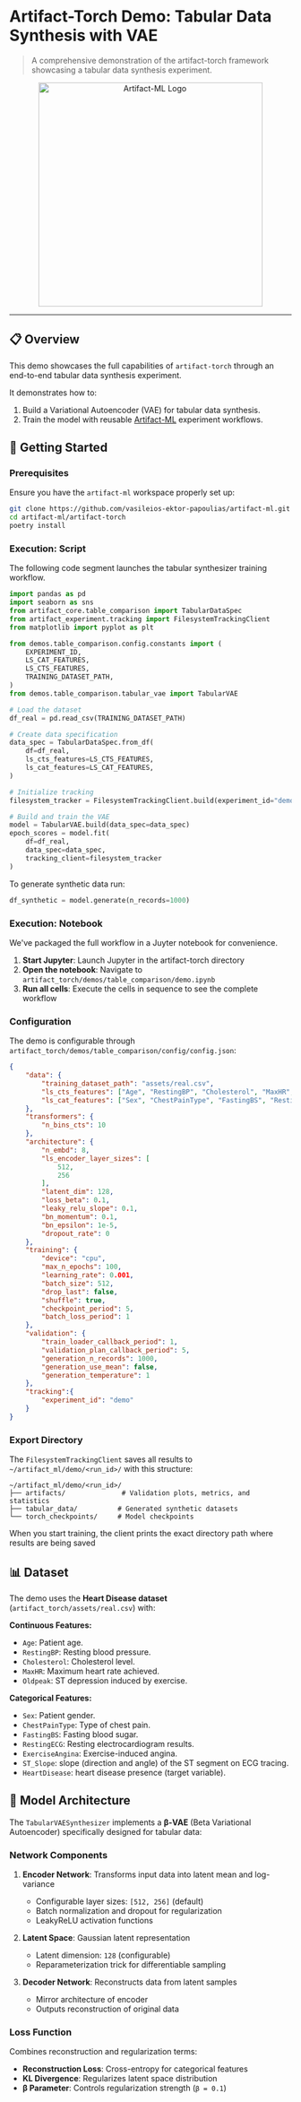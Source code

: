 # Artifact-Torch Demo: Tabular Data Synthesis with VAE

> A comprehensive demonstration of the artifact-torch framework showcasing a tabular data synthesis experiment.

<p align="center">
  <img src="../../assets/artifact_ml_logo.svg" width="400" alt="Artifact-ML Logo">
</p>

---

## 📋 Overview

This demo showcases the full capabilities of `artifact-torch` through an end-to-end tabular data synthesis experiment.

It demonstrates how to:

1. Build a Variational Autoencoder (VAE) for tabular data synthesis.
2. Train the model with reusable [Artifact-ML](https://github.com/vasileios-ektor-papoulias/artifact-ml) experiment workflows.

## 🚀 Getting Started

### Prerequisites

Ensure you have the `artifact-ml` workspace properly set up:

```bash
git clone https://github.com/vasileios-ektor-papoulias/artifact-ml.git
cd artifact-ml/artifact-torch
poetry install
```

### Execution: Script

The following code segment launches the tabular synthesizer training workflow.

```python
import pandas as pd
import seaborn as sns
from artifact_core.table_comparison import TabularDataSpec
from artifact_experiment.tracking import FilesystemTrackingClient
from matplotlib import pyplot as plt

from demos.table_comparison.config.constants import (
    EXPERIMENT_ID,
    LS_CAT_FEATURES,
    LS_CTS_FEATURES,
    TRAINING_DATASET_PATH,
)
from demos.table_comparison.tabular_vae import TabularVAE

# Load the dataset
df_real = pd.read_csv(TRAINING_DATASET_PATH)

# Create data specification
data_spec = TabularDataSpec.from_df(
    df=df_real,
    ls_cts_features=LS_CTS_FEATURES,
    ls_cat_features=LS_CAT_FEATURES,
)

# Initialize tracking
filesystem_tracker = FilesystemTrackingClient.build(experiment_id="demo")

# Build and train the VAE
model = TabularVAE.build(data_spec=data_spec)
epoch_scores = model.fit(
    df=df_real, 
    data_spec=data_spec, 
    tracking_client=filesystem_tracker
)
```

To generate synthetic data run:

```python
df_synthetic = model.generate(n_records=1000)
```

### Execution: Notebook

We've packaged the full workflow in a Juyter notebook for convenience.

1. **Start Jupyter**: Launch Jupyter in the artifact-torch directory
2. **Open the notebook**: Navigate to `artifact_torch/demos/table_comparison/demo.ipynb`
3. **Run all cells**: Execute the cells in sequence to see the complete workflow

### Configuration

The demo is configurable through `artifact_torch/demos/table_comparison/config/config.json`:

```json
{
    "data": {
        "training_dataset_path": "assets/real.csv",
        "ls_cts_features": ["Age", "RestingBP", "Cholesterol", "MaxHR", "Oldpeak"],
        "ls_cat_features": ["Sex", "ChestPainType", "FastingBS", "RestingECG", "ExerciseAngina", "ST_Slope", "HeartDisease"]
    },
    "transformers": {
        "n_bins_cts": 10
    },
    "architecture": {
        "n_embd": 8,
        "ls_encoder_layer_sizes": [
            512,
            256
        ],
        "latent_dim": 128,
        "loss_beta": 0.1,
        "leaky_relu_slope": 0.1,
        "bn_momentum": 0.1,
        "bn_epsilon": 1e-5,
        "dropout_rate": 0
    },
    "training": {
        "device": "cpu",
        "max_n_epochs": 100,
        "learning_rate": 0.001,
        "batch_size": 512,
        "drop_last": false,
        "shuffle": true,
        "checkpoint_period": 5,
        "batch_loss_period": 1
    },
    "validation": {
        "train_loader_callback_period": 1,
        "validation_plan_callback_period": 5,
        "generation_n_records": 1000,
        "generation_use_mean": false,
        "generation_temperature": 1
    },
    "tracking":{
        "experiment_id": "demo"
    }
}
```

### Export Directory

The `FilesystemTrackingClient` saves all results to `~/artifact_ml/demo/<run_id>/` with this structure:

```
~/artifact_ml/demo/<run_id>/
├── artifacts/              # Validation plots, metrics, and statistics
├── tabular_data/          # Generated synthetic datasets  
└── torch_checkpoints/     # Model checkpoints
```

When you start training, the client prints the exact directory path where results are being saved

## 📊 Dataset

The demo uses the **Heart Disease dataset** (`artifact_torch/assets/real.csv`) with:

**Continuous Features:**
- `Age`: Patient age.
- `RestingBP`: Resting blood pressure.
- `Cholesterol`: Cholesterol level.
- `MaxHR`: Maximum heart rate achieved.
- `Oldpeak`: ST depression induced by exercise.

**Categorical Features:**
- `Sex`: Patient gender.
- `ChestPainType`: Type of chest pain.
- `FastingBS`: Fasting blood sugar.
- `RestingECG`: Resting electrocardiogram results.
- `ExerciseAngina`: Exercise-induced angina.
- `ST_Slope`: slope (direction and angle) of the ST segment on ECG tracing.
- `HeartDisease`: heart disease presence (target variable).

## 🎯 Model Architecture

The `TabularVAESynthesizer` implements a **β-VAE** (Beta Variational Autoencoder) specifically designed for tabular data:

### Network Components

1. **Encoder Network**: Transforms input data into latent mean and log-variance
   - Configurable layer sizes: `[512, 256]` (default)
   - Batch normalization and dropout for regularization
   - LeakyReLU activation functions

2. **Latent Space**: Gaussian latent representation
   - Latent dimension: `128` (configurable)
   - Reparameterization trick for differentiable sampling

3. **Decoder Network**: Reconstructs data from latent samples
   - Mirror architecture of encoder
   - Outputs reconstruction of original data

### Loss Function

Combines reconstruction and regularization terms:
- **Reconstruction Loss**: Cross-entropy for categorical features
- **KL Divergence**: Regularizes latent space distribution
- **β Parameter**: Controls regularization strength (`β = 0.1`)